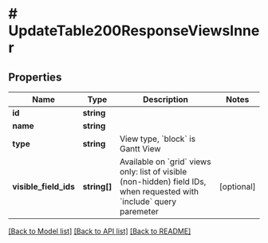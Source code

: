 # # UpdateTable200ResponseViewsInner

## Properties

Name | Type | Description | Notes
------------ | ------------- | ------------- | -------------
**id** | **string** |  |
**name** | **string** |  |
**type** | **string** | View type, &#x60;block&#x60; is Gantt View |
**visible_field_ids** | **string[]** | Available on &#x60;grid&#x60; views only: list of visible (non-hidden) field IDs, when requested with &#x60;include&#x60; query paremeter | [optional]

[[Back to Model list]](../../README.md#models) [[Back to API list]](../../README.md#endpoints) [[Back to README]](../../README.md)
